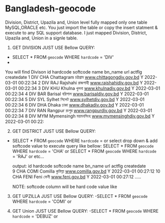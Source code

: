 # Bangladesh-geocode

Division, District, Upazila and, Union level fully mapped only one table MySQL,ORACLE etc. You just import the table or copy the insert 
statment & execute to any SQL support database. I just mapped  Division, District, Upazila and, Union in a signle table.

 1. GET DIVISION JUST USE Bellow QUERY:
   - SELECT * FROM `geocode` WHERE `hardcode` = 'DIV' 
   -
You will find Divison
    id	hardcode	softcode	name	bn_name	url	actflg	createdate
    1 	DIV 	CHA 	Chattagram 	চট্টগ্রাম 	www.chittagongdiv.gov.bd 	Y 	2022-03-01 00:22:34
	2 	DIV 	RAJ 	Rajshahi 	রাজশাহী 	www.rajshahidiv.gov.bd 	Y 	2022-03-01 00:22:34
	3 	DIV 	KHU 	Khulna 	খুলনা 	www.khulnadiv.gov.bd 	Y 	2022-03-01 00:22:34
	4 	DIV 	BAR 	Barisal 	বরিশাল 	www.barisaldiv.gov.bd 	Y 	2022-03-01 00:22:34
	5 	DIV 	SYL 	Sylhet 	সিলেট 	www.sylhetdiv.gov.bd 	Y 	2022-03-01 00:22:34
	6 	DIV 	DHA 	Dhaka 	ঢাকা 	www.dhakadiv.gov.bd 	Y 	2022-03-01 00:22:34
	7 	DIV 	RAN 	Rangpur 	রংপুর 	www.rangpurdiv.gov.bd 	Y 	2022-03-01 00:22:34
	8 	DIV 	MYM 	Mymensingh 	ময়মনসিংহ 	www.mymensinghdiv.gov.bd 	Y 	2022-03-01 00:22:
	
2. GET DISTRICT JUST USE Bellow QUERY:

 - SELECT * FROM `geocode` WHERE `hardcode` = <selected soft soft code of diviosn> or select drop down & add softcode value to execute query 
	like bellow:
	SELECT * FROM `geocode` WHERE `hardcode` = 'CHA'
	or
	SELECT * FROM `geocode` WHERE `hardcode` = 'RAJ'
	or etc...
	
	output:
	id	hardcode	softcode	name	bn_name	url	actflg	createdate 	
	9 	CHA 	COMI 	Comilla 	কুমিল্লা 	www.comilla.gov.bd 	Y 	2022-03-01 00:27:12
	10 	CHA 	FENI 	Feni 	ফেনী 	www.feni.gov.bd 	Y 	2022-03-01 00:27:12
	.....
	
	NOTE: softcode column will be hard code value like 
	
3. GET UPZILLA JUST USE Bellow QUERY:
	-SELECT * FROM `geocode` WHERE `hardcode` = 'COMI' or <selected drop down softcode of district>

4. GET Union JUST USE Bellow QUERY:
	-SELECT * FROM `geocode` WHERE `hardcode` = 'DEBUZ' or  <selected drop down softcode of upzilla>
	
